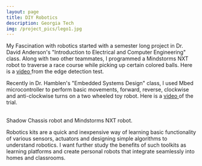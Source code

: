 ```yaml
---
layout: page
title: DIY Robotics
description: Georgia Tech
img: /project_pics/lego1.jpg
---
```


My Fascination with robotics started with a semester long project in Dr. David Anderson's
"Introduction to Electrical and Computer Engineering" class. Along with two other teammates, I programmed a
Mindstorms NXT robot to traverse a race course while picking up certain colored balls. Here is a
<a href="https://www.youtube.com/watch?v=9VjdRYz2Wlcvideo" target="blank"> video </a>
from the edge detection test.

Recently in Dr. Hamblen's "Embedded Systems Design" class, I used Mbed microcontroller to perform basic movements,
forward, reverse, clockwise and anti-clockwise turns on a two wheeled toy robot. Here is a
<a href="https://www.youtube.com/watch?v=Zh1uhro9YKU" target="blank"> video </a> of the trial.

<div class="img_row">
	<img class="col half" src="{{ site.baseurl }}/project_pics/shadow_robo.JPG" alt="" title="Shadow chassis robot"/>
	<img class="col half" src="{{ site.baseurl }}/project_pics/lego_robo.jpg" alt="" title="NXT robot"/>
</div>
<div class="col three caption">
	Shadow Chassis robot and Mindstorms NXT robot.
</div>

Robotics kits are a quick and inexpensive way of learning basic functionality of various sensors, actuators and designing
simple algorithms to understand robotics. I want further study the benefits of such toolkits as learning platforms and create
personal robots that integrate seamlessly into homes and classrooms.

<!---This project gave me an appreciation of the difficulty involved in implementing tasks that
are easily carried out my humans, on robotic platforms. I liked this challenge and it motivated me to
further pursue research in automation and controls nxt.png-->
